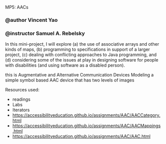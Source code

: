 MP5: AACs

### @author Vincent Yao
### @instructor Samuel A. Rebelsky

In this mini-project, I will explore (a) the use of associative arrays and other kinds of maps, (b) programming to specifications in support of a larger project, (c) dealing with conflicting approaches to Java programming, and (d) considering some of the issues at play in designing software for people with disabilities (and using software as a disabled person).

this is Augmentative and Alternative Communication Devices Modeling a simple symbol based AAC device that has two levels of images

Resources used: 
- readings
- Labs
- Iterators
- https://accessibilityeducation.github.io/assignments/AAC/AACCategory.html
- https://accessibilityeducation.github.io/assignments/AAC/AACMappings.html
- https://accessibilityeducation.github.io/assignments/AAC/AAC.html